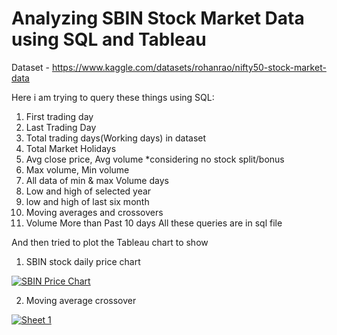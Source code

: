 # Analyzing SBIN Stock Market Data using SQL and Tableau
Dataset - https://www.kaggle.com/datasets/rohanrao/nifty50-stock-market-data

Here i am trying to query these things using SQL:
1. First trading day
2. Last Trading Day
3. Total trading days(Working days) in dataset
4. Total Market Holidays
5. Avg close price, Avg volume *considering no stock split/bonus
6. Max volume, Min volume
7. All data of min & max Volume days
8. Low and high of selected year
9. low and high of last six month
10. Moving averages and crossovers
11. Volume More than Past 10 days
All these queries are in sql file


And then tried to plot the Tableau chart to show
1. SBIN stock daily price chart

<div class='tableauPlaceholder' id='viz1672770974859' style='position: relative'><noscript><a href='#'><img alt='SBIN Price Chart ' src='https:&#47;&#47;public.tableau.com&#47;static&#47;images&#47;St&#47;Stockpricechart&#47;Sheet2&#47;1_rss.png' style='border: none' /></a></noscript><object class='tableauViz'  style='display:none;'><param name='host_url' value='https%3A%2F%2Fpublic.tableau.com%2F' /> <param name='embed_code_version' value='3' /> <param name='site_root' value='' /><param name='name' value='Stockpricechart&#47;Sheet2' /><param name='tabs' value='no' /><param name='toolbar' value='yes' /><param name='static_image' value='https:&#47;&#47;public.tableau.com&#47;static&#47;images&#47;St&#47;Stockpricechart&#47;Sheet2&#47;1.png' /> <param name='animate_transition' value='yes' /><param name='display_static_image' value='yes' /><param name='display_spinner' value='yes' /><param name='display_overlay' value='yes' /><param name='display_count' value='yes' /><param name='language' value='en-US' /></object></div>          

2. Moving average crossover

<div class='tableauPlaceholder' id='viz1672772454933' style='position: relative'><noscript><a href='#'><img alt='Sheet 1 ' src='https:&#47;&#47;public.tableau.com&#47;static&#47;images&#47;MA&#47;MAcrossover&#47;Sheet1&#47;1_rss.png' style='border: none' /></a></noscript><object class='tableauViz'  style='display:none;'><param name='host_url' value='https%3A%2F%2Fpublic.tableau.com%2F' /> <param name='embed_code_version' value='3' /> <param name='site_root' value='' /><param name='name' value='MAcrossover&#47;Sheet1' /><param name='tabs' value='no' /><param name='toolbar' value='yes' /><param name='static_image' value='https:&#47;&#47;public.tableau.com&#47;static&#47;images&#47;MA&#47;MAcrossover&#47;Sheet1&#47;1.png' /> <param name='animate_transition' value='yes' /><param name='display_static_image' value='yes' /><param name='display_spinner' value='yes' /><param name='display_overlay' value='yes' /><param name='display_count' value='yes' /><param name='language' value='en-US' /></object></div>               
